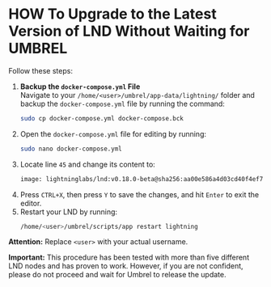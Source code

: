 # HOW To Upgrade to the Latest Version of LND Without Waiting for UMBREL

Follow these steps:

1. **Backup the `docker-compose.yml` File**  
   Navigate to your `/home/<user>/umbrel/app-data/lightning/` folder and backup the `docker-compose.yml` file by running the command:
   ```bash
   sudo cp docker-compose.yml docker-compose.bck
2. Open the `docker-compose.yml` file for editing by running:
   ```bash
   sudo nano docker-compose.yml
3. Locate line `45` and change its content to:
   ```bash
   image: lightninglabs/lnd:v0.18.0-beta@sha256:aa00e586a4d03cd40f4ef76e3509bd15f645b54cc2266024bf484f5458754176
4. Press `CTRL+X`, then press `Y` to save the changes, and hit `Enter` to exit the editor.
5. Restart your LND by running:
   ```bash
   /home/<user>/umbrel/scripts/app restart lightning

**Attention:** Replace `<user>` with your actual username.

**Important:** This procedure has been tested with more than five different LND nodes and has proven to work. However, if you are not confident, please do not proceed and wait for Umbrel to release the update.
